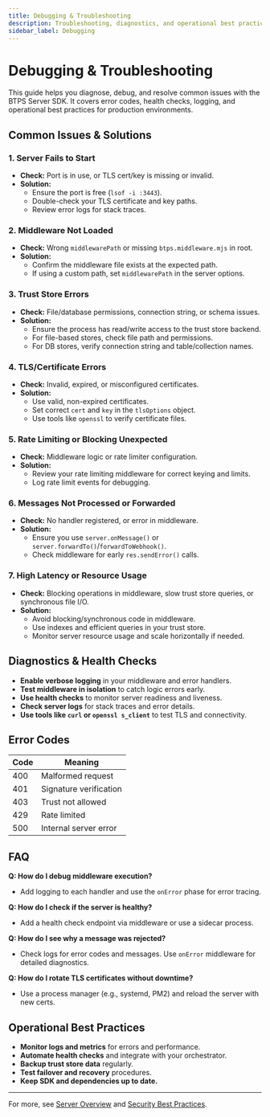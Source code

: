 ```yaml
---
title: Debugging & Troubleshooting
description: Troubleshooting, diagnostics, and operational best practices for the BTPS Server SDK.
sidebar_label: Debugging
---
```


# Debugging & Troubleshooting

This guide helps you diagnose, debug, and resolve common issues with the BTPS Server SDK. It covers error codes, health checks, logging, and operational best practices for production environments.

## Common Issues & Solutions

### 1. Server Fails to Start

- **Check:** Port is in use, or TLS cert/key is missing or invalid.
- **Solution:**
  - Ensure the port is free (`lsof -i :3443`).
  - Double-check your TLS certificate and key paths.
  - Review error logs for stack traces.

### 2. Middleware Not Loaded

- **Check:** Wrong `middlewarePath` or missing `btps.middleware.mjs` in root.
- **Solution:**
  - Confirm the middleware file exists at the expected path.
  - If using a custom path, set `middlewarePath` in the server options.

### 3. Trust Store Errors

- **Check:** File/database permissions, connection string, or schema issues.
- **Solution:**
  - Ensure the process has read/write access to the trust store backend.
  - For file-based stores, check file path and permissions.
  - For DB stores, verify connection string and table/collection names.

### 4. TLS/Certificate Errors

- **Check:** Invalid, expired, or misconfigured certificates.
- **Solution:**
  - Use valid, non-expired certificates.
  - Set correct `cert` and `key` in the `tlsOptions` object.
  - Use tools like `openssl` to verify certificate files.

### 5. Rate Limiting or Blocking Unexpected

- **Check:** Middleware logic or rate limiter configuration.
- **Solution:**
  - Review your rate limiting middleware for correct keying and limits.
  - Log rate limit events for debugging.

### 6. Messages Not Processed or Forwarded

- **Check:** No handler registered, or error in middleware.
- **Solution:**
  - Ensure you use `server.onMessage()` or `server.forwardTo()`/`forwardToWebhook()`.
  - Check middleware for early `res.sendError()` calls.

### 7. High Latency or Resource Usage

- **Check:** Blocking operations in middleware, slow trust store queries, or synchronous file I/O.
- **Solution:**
  - Avoid blocking/synchronous code in middleware.
  - Use indexes and efficient queries in your trust store.
  - Monitor server resource usage and scale horizontally if needed.

## Diagnostics & Health Checks

- **Enable verbose logging** in your middleware and error handlers.
- **Test middleware in isolation** to catch logic errors early.
- **Use health checks** to monitor server readiness and liveness.
- **Check server logs** for stack traces and error details.
- **Use tools like `curl` or `openssl s_client`** to test TLS and connectivity.

## Error Codes

| Code | Meaning                |
| ---- | ---------------------- |
| 400  | Malformed request      |
| 401  | Signature verification |
| 403  | Trust not allowed      |
| 429  | Rate limited           |
| 500  | Internal server error  |

## FAQ

**Q: How do I debug middleware execution?**

- Add logging to each handler and use the `onError` phase for error tracing.

**Q: How do I check if the server is healthy?**

- Add a health check endpoint via middleware or use a sidecar process.

**Q: How do I see why a message was rejected?**

- Check logs for error codes and messages. Use `onError` middleware for detailed diagnostics.

**Q: How do I rotate TLS certificates without downtime?**

- Use a process manager (e.g., systemd, PM2) and reload the server with new certs.

## Operational Best Practices

- **Monitor logs and metrics** for errors and performance.
- **Automate health checks** and integrate with your orchestrator.
- **Backup trust store data** regularly.
- **Test failover and recovery** procedures.
- **Keep SDK and dependencies up to date.**

---

For more, see [Server Overview](/docs/server/overview) and [Security Best Practices](/docs/protocol/security/best-practices).
